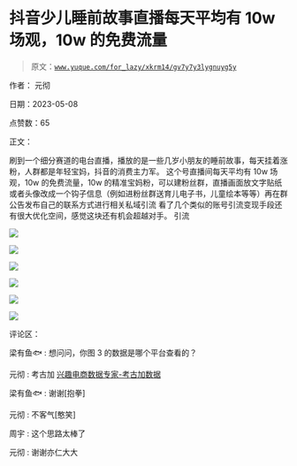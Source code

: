 # 抖音少儿睡前故事直播每天平均有 10w 场观，10w 的免费流量

> 原文：[`www.yuque.com/for_lazy/xkrm14/gv7y7y3lygnuyg5y`](https://www.yuque.com/for_lazy/xkrm14/gv7y7y3lygnuyg5y)

作者： 元彻

日期：2023-05-08

点赞数：65

正文：

刷到一个细分赛道的电台直播，播放的是一些几岁小朋友的睡前故事，每天挂着涨粉，人群都是年轻宝妈，抖音的消费主力军。 这个号直播间每天平均有 10w 场观，10w 的免费流量，10w 的精准宝妈粉，可以建粉丝群，直播画面放文字贴纸或者头像改成一个钩子信息（例如进粉丝群送育儿电子书，儿童绘本等等）再在群公告发布自己的联系方式进行相关私域引流 看了几个类似的账号引流变现手段还有很大优化空间，感觉这块还有机会超越对手。 引流

![](img/44fb1759e8fd9be6ac3919f44ac617a5.png)

![](img/f02c128e40f8b9e202185b6b183631a8.png)

![](img/afa0c72490d43ae9bfdcd5c1f57e3aa5.png)

![](img/d02f6a99cf6efc14b15b92799def35fd.png)

![](img/a15eab71e6bc4501a0caa764b1c61008.png)

![](img/576cdc7629a07c084df847f0359ccb80.png)

评论区：

梁有鱼🐟 : 想问问，你图 3 的数据是哪个平台查看的？

元彻 : 考古加 [兴趣电商数据专家-考古加数据](https://www.kaogujia.com/)

梁有鱼🐟 : 谢谢[抱拳]

元彻 : 不客气[憨笑]

周宇 : 这个思路太棒了

元彻 : 谢谢亦仁大大



